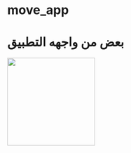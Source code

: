 # move_app
 
# بعض من واجهه التطبيق 
<img src="https://user-images.githubusercontent.com/109889616/209463589-34a00fa8-ba9a-4d1e-9724-77fced26db8d.png" width="200" height="200" />
